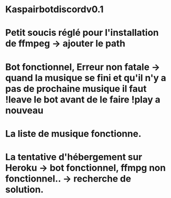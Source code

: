 # Kaspairbotdiscordv0.1

# Petit soucis réglé pour l'installation de ffmpeg -> ajouter le path 

# Bot fonctionnel, Erreur non fatale -> quand la musique se fini et qu'il n'y a pas de prochaine musique il faut !leave le bot avant de le faire !play a nouveau 

# La liste de musique fonctionne. 
# La tentative d'hébergement sur Heroku -> bot fonctionnel, ffmpg non fonctionnel.. -> recherche de solution.
